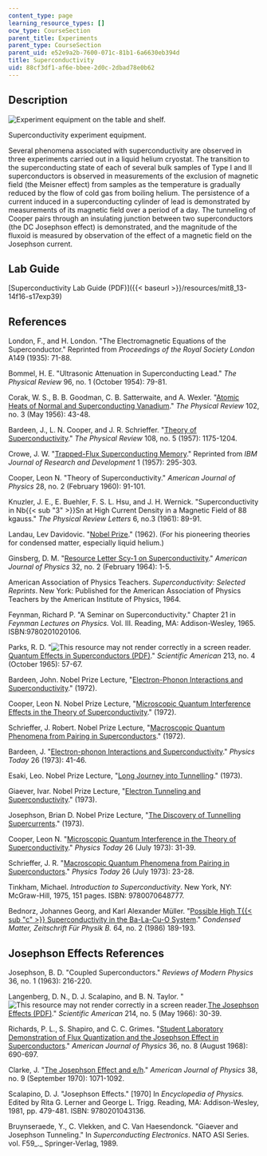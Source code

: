 ```yaml
---
content_type: page
learning_resource_types: []
ocw_type: CourseSection
parent_title: Experiments
parent_type: CourseSection
parent_uid: e52e9a2b-7600-071c-81b1-6a6630eb394d
title: Superconductivity
uid: 88cf3df1-af6e-bbee-2d0c-2dbad78e0b62
---
```


Description
-----------

![Experiment equipment on the table and shelf.](/courses/physics/8-13-14-experimental-physics-i-ii-junior-lab-fall-2016-spring-2017/experiments/superconductivity/L39.jpg)

Superconductivity experiment equipment.

Several phenomena associated with superconductivity are observed in three experiments carried out in a liquid helium cryostat. The transition to the superconducting state of each of several bulk samples of Type I and II superconductors is observed in measurements of the exclusion of magnetic field (the Meisner effect) from samples as the temperature is gradually reduced by the flow of cold gas from boiling helium. The persistence of a current induced in a superconducting cylinder of lead is demonstrated by measurements of its magnetic field over a period of a day. The tunneling of Cooper pairs through an insulating junction between two superconductors (the DC Josephson effect) is demonstrated, and the magnitude of the fluxoid is measured by observation of the effect of a magnetic field on the Josephson current.

Lab Guide
---------

[Superconductivity Lab Guide (PDF)]({{< baseurl >}}/resources/mit8_13-14f16-s17exp39)

References
----------

London, F., and H. London. "The Electromagnetic Equations of the Superconductor." Reprinted from _Proceedings of the Royal Society London_ A149 (1935): 71-88.

Bommel, H. E. "Ultrasonic Attenuation in Superconducting Lead." _The Physical Review_ 96, no. 1 (October 1954): 79-81.

Corak, W. S., B. B. Goodman, C. B. Satterwaite, and A. Wexler. "[Atomic Heats of Normal and Superconducting Vanadium](https://journals.aps.org/pr/abstract/10.1103/PhysRev.102.656)." _The Physical Review_ 102, no. 3 (May 1956): 43-48.

Bardeen, J., L. N. Cooper, and J. R. Schrieffer. "[Theory of Superconductivity](https://journals.aps.org/pr/abstract/10.1103/PhysRev.108.1175)." _The Physical Review_ 108, no. 5 (1957): 1175-1204.

Crowe, J. W. "[Trapped-Flux Superconducting Memory](https://ieeexplore.ieee.org/document/5392695/)." Reprinted from _IBM Journal of Research and Development_ 1 (1957): 295-303.

Cooper, Leon N. "Theory of Superconductivity." _American Journal of Physics_ 28, no. 2 (February 1960): 91-101.

Knuzler, J. E., E. Buehler, F. S. L. Hsu, and J. H. Wernick. "Superconductivity in Nb{{< sub "3" >}}Sn at High Current Density in a Magnetic Field of 88 kgauss." _The Physical Review Letters_ 6, no.3 (1961): 89-91.

Landau, Lev Davidovic. "[Nobel Prize](https://www.nobelprize.org/nobel_prizes/physics/laureates/1962/)." (1962). (For his pioneering theories for condensed matter, especially liquid helium.)

Ginsberg, D. M. "[Resource Letter Scy-1 on Superconductivity](https://aapt.scitation.org/doi/10.1119/1.1970157)." _American Journal of Physics_ 32, no. 2 (February 1964): 1-5.

American Association of Physics Teachers. _Superconductivity: Selected Reprints_. New York: Published for the American Association of Physics Teachers by the American Institute of Physics, 1964.

Feynman, Richard P. "A Seminar on Superconductivity." Chapter 21 in _Feynman Lectures on Physics._ Vol. III. Reading, MA: Addison-Wesley, 1965. ISBN:9780201020106.

Parks, R. D. "![This resource may not render correctly in a screen reader.](/images/inacessible.gif)[Quantum Effects in Superconductors (PDF)](https://www.nature.com/scientificamerican/journal/v213/n4/pdf/scientificamerican1065-57.pdf)." _Scientific American_ 213, no. 4 (October 1965): 57-67.

Bardeen, John. Nobel Prize Lecture, "[Electron-Phonon Interactions and Superconductivity](https://www.nobelprize.org/prizes/physics/1972/bardeen/lecture/)." (1972).

Cooper, Leon N. Nobel Prize Lecture, "[Microscopic Quantum Interference Effects in the Theory of Superconductivity](https://www.nobelprize.org/prizes/physics/1972/cooper/lecture/)." (1972).

Schrieffer, J. Robert. Nobel Prize Lecture, "[Macroscopic Quantum Phenomena from Pairing in Superconductors](https://www.nobelprize.org/prizes/physics/1972/schrieffer/lecture/)." (1972).

Bardeen, J. "[Electron-phonon Interactions and Superconductivity](https://physicstoday.scitation.org/doi/10.1063/1.3128140)." _Physics Today_ 26 (1973): 41-46.

Esaki, Leo. Nobel Prize Lecture, "[Long Journey into Tunnelling](https://www.nobelprize.org/prizes/physics/1973/esaki/lecture/)." (1973).

Giaever, Ivar. Nobel Prize Lecture, "[Electron Tunneling and Superconductivity](https://www.nobelprize.org/prizes/physics/1973/giaever/lecture/)." (1973).

Josephson, Brian D. Nobel Prize Lecture, "[The Discovery of Tunnelling Supercurrents](https://www.nobelprize.org/prizes/physics/1973/josephson/lecture/)." (1973).

Cooper, Leon N. "[Microscopic Quantum Interference in the Theory of Superconductivity](https://physicstoday.scitation.org/doi/10.1063/1.3128139)." _Physics Today_ 26 (July 1973): 31-39.

Schrieffer, J. R. "[Macroscopic Quantum Phenomena from Pairing in Superconductors](https://physicstoday.scitation.org/doi/10.1063/1.3128138)." _Physics Today_ 26 (July 1973): 23-28.

Tinkham, Michael. _Introduction to Superconductivity_. New York, NY: McGraw-Hill, 1975, 151 pages. ISBN: 9780070648777.

Bednorz, Johannes Georg, and Karl Alexander Müller. "[Possible High T{{< sub "c" >}} Superconductivity in the Ba-La-Cu-O System](https://link.springer.com/article/10.1007%2FBF01303701)." _Condensed Matter, Zeitschrift Für Physik B._ 64, no. 2 (1986) 189-193.

Josephson Effects References
----------------------------

Josephson, B. D. "Coupled Superconductors." _Reviews of Modern Physics_ 36, no. 1 (1963): 216-220.

Langenberg, D. N., D. J. Scalapino, and B. N. Taylor. "![This resource may not render correctly in a screen reader.](/images/inacessible.gif)[The Josephson Effects (PDF)](https://www.nature.com/scientificamerican/journal/v214/n5/pdf/scientificamerican0566-30.pdf)." _Scientific American_ 214, no. 5 (May 1966): 30-39.

Richards, P. L., S. Shapiro, and C. C. Grimes. "[Student Laboratory Demonstration of Flux Quantization and the Josephson Effect in Superconductors](https://aapt.scitation.org/doi/10.1119/1.1975091)." _American Journal of Physics_ 36, no. 8 (August 1968): 690-697.

Clarke, J. "[The Josephson Effect and e/h](https://aapt.scitation.org/doi/10.1119/1.1976556)." _American Journal of Physics_ 38, no. 9 (September 1970): 1071-1092.

Scalapino, D. J. "Josephson Effects." \[1970\] In _Encyclopedia of Physics._ Edited by Rita G. Lerner and George L. Trigg. Reading, MA: Addison-Wesley, 1981, pp. 479-481. ISBN: 9780201043136.

Bruynseraede, Y., C. Vlekken, and C. Van Haesendonck. "Giaever and Josephson Tunneling." In _Superconducting Electronics_. NATO ASI Series. vol. F59_._ Springer-Verlag, 1989.